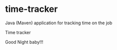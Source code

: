 # time-tracker
Java (Maven) application for tracking time on the job

Time tracker

Good Night baby!!!
